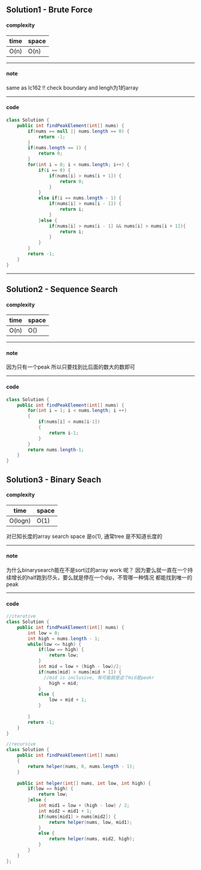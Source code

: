 ## Solution1 - Brute Force

#### complexity

| time | space |
| ---- | ----- |
| O(n) | O(n)  |



---

#### note

same as lc162 !! check boundary and lengh为1的array

---

#### code

```java
class Solution {
    public int findPeakElement(int[] nums) {
        if(nums == null || nums.length == 0) {
            return -1;
        }
        if(nums.length == 1) {
            return 0;
        }
        for(int i = 0; i < nums.length; i++) {
            if(i == 0) {
                if(nums[i] > nums[i + 1]) {
                    return 0;
                }
            }
            else if(i == nums.length - 1) {
                if(nums[i] > nums[i - 1]) {
                    return i;
                }
            }else {
                if(nums[i] > nums[i - 1] && nums[i] > nums[i + 1]){
                    return i;
                }
            }
        }
        return -1;
    }
}
```

---

## Solution2 - Sequence Search 

#### complexity

| time | space |
| ---- | ----- |
| O(n) | O()   |



---

#### note

因为只有一个peak 所以只要找到比后面的数大的数即可

---

#### code

```java
class Solution {
    public int findPeakElement(int[] nums) {
        for(int i = 1; i < nums.length; i ++)
        {
            if(nums[i] < nums[i-1])
            {
                return i-1;
            }
        }
        return nums.length-1;
    }
}
```



## Solution3 - Binary Seach

#### complexity

| time    | space |
| ------- | ----- |
| O(logn) | O(1)  |

对已知长度的array search space 是o(1), 通常tree 是不知道长度的

---

#### note

为什么binarysearch能在不是sort过的array work 呢？ 因为要么就一直在一个持续增长的half跑到尽头，要么就是停在一个dip，不管哪一种情况 都能找到唯一的peak

---

#### code

```java
//iterative
class Solution {
    public int findPeakElement(int[] nums) {
        int low = 0;
        int high = nums.length - 1;
        while(low <= high) {
            if(low == high) {
                return low;
            }
            int mid = low + (high - low)/2;
            if(nums[mid] > nums[mid + 1]) {
              //mid is inclusive, 有可能就是这个mid是peakr
                high = mid;
            }
            else {
                low = mid + 1;
            }
            
        }
        return -1;
    }
}
```

```java
//recursive
class Solution {
    public int findPeakElement(int[] nums) 
    {
        return helper(nums, 0, nums.length - 1);
    }
    
    public int helper(int[] nums, int low, int high) {
        if(low == high) {
            return low;
        }else {
            int mid1 = low + (high - low) / 2;
            int mid2 = mid1 + 1;
            if(nums[mid1] > nums[mid2]) {
                return helper(nums, low, mid1);
            }
            else {
                return helper(nums, mid2, high);
            }
        }
    }
};

```

